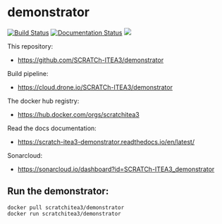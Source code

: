 # demonstrator
[![Build Status](https://cloud.drone.io/api/badges/SCRATCh-ITEA3/demonstrator/status.svg)](https://cloud.drone.io/SCRATCh-ITEA3/demonstrator) [![Documentation Status](https://readthedocs.org/projects/scratch-itea3-demonstrator/badge/?version=latest)](https://scratch-itea3-demonstrator.readthedocs.io/en/latest/?badge=latest) [![](https://images.microbadger.com/badges/image/scratchitea3/demonstrator.svg)](https://microbadger.com/images/scratchitea3/demonstrator "Get your own image badge on microbadger.com")


This repository:
* https://github.com/SCRATCh-ITEA3/demonstrator

Build pipeline:
* https://cloud.drone.io/SCRATCh-ITEA3/demonstrator

The docker hub registry:
* https://hub.docker.com/orgs/scratchitea3

Read the docs documentation:
* https://scratch-itea3-demonstrator.readthedocs.io/en/latest/


Sonarcloud:
* https://sonarcloud.io/dashboard?id=SCRATCh-ITEA3_demonstrator

## Run the demonstrator:
```
docker pull scratchitea3/demonstrator
docker run scratchitea3/demonstrator
```
